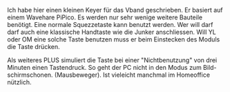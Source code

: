 
Ich habe hier einen kleinen Keyer für das Vband geschrieben. Er basiert 
auf einem Wavehare PiPico. Es werden nur sehr wenige weitere Bauteile 
benötigt. Eine normale Squezzetaste kann benutzt werden. Wer will darf 
darf auch eine klassische Handtaste wie die Junker anschliessen. Will
YL oder OM eine solche Taste benutzen muss er beim Einstecken des Moduls 
die Taste drücken.

Als weiteres PLUS simuliert die Taste bei einer "Nichtbenutzung" von drei
Minuten einen Tastendruck. So geht der PC nicht in den Modus zum Bild-
schirmschonen. (Mausbeweger). Ist vieleicht manchmal im Homeoffice 
nützlich.
